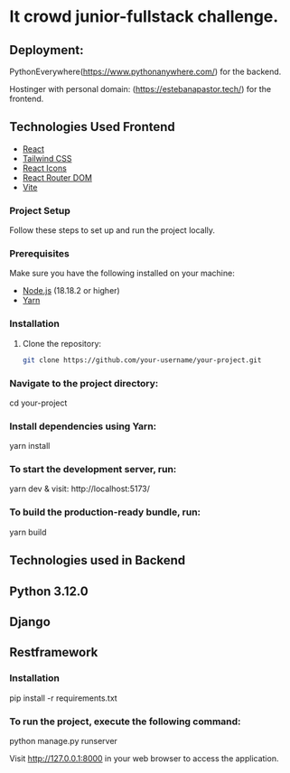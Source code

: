 # It crowd junior-fullstack challenge.

## Deployment:

PythonEverywhere(https://www.pythonanywhere.com/) for the backend.

Hostinger with personal domain: (https://estebanapastor.tech/) for the frontend.

## Technologies Used Frontend

- [React](https://reactjs.org/)
- [Tailwind CSS](https://tailwindcss.com/)
- [React Icons](https://react-icons.github.io/react-icons/)
- [React Router DOM](https://reactrouter.com/web/guides/quick-start)
- [Vite](https://vitejs.dev/guide/)

### Project Setup

Follow these steps to set up and run the project locally.

### Prerequisites

Make sure you have the following installed on your machine:

- [Node.js](https://nodejs.org/) (18.18.2 or higher)
- [Yarn](https://yarnpkg.com/)

### Installation

1. Clone the repository:

   ```bash
   git clone https://github.com/your-username/your-project.git
   ```

### Navigate to the project directory:

cd your-project

### Install dependencies using Yarn:

yarn install

### To start the development server, run:

yarn dev
&
visit: http://localhost:5173/

### To build the production-ready bundle, run:

yarn build

## Technologies used in Backend

## Python 3.12.0

## Django

## Restframework

### Installation

pip install -r requirements.txt

### To run the project, execute the following command:

python manage.py runserver

Visit http://127.0.0.1:8000 in your web browser to access the application.
